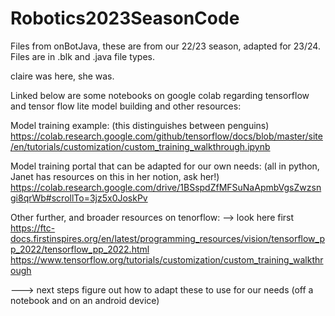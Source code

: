 # Robotics2023SeasonCode
Files from onBotJava, these are from our 22/23 season, adapted for 23/24. Files are in .blk and .java file types.

claire was here, she was.

Linked below are some notebooks on google colab regarding tensorflow and tensor flow lite model building and other resources:

Model training example: (this distinguishes between penguins)
https://colab.research.google.com/github/tensorflow/docs/blob/master/site/en/tutorials/customization/custom_training_walkthrough.ipynb

Model training portal that can be adapted for our own needs: (all in python, Janet has resources on this in her notion, ask her!)
https://colab.research.google.com/drive/1BSspdZfMFSuNaApmbVgsZwzsngi8qrWb#scrollTo=3jz5x0JoskPv

Other further, and broader resources on tenorflow:
--> look here first https://ftc-docs.firstinspires.org/en/latest/programming_resources/vision/tensorflow_pp_2022/tensorflow_pp_2022.html
https://www.tensorflow.org/tutorials/customization/custom_training_walkthrough


---> next steps figure out how to adapt these to use for our needs (off a notebook and on an android device)
